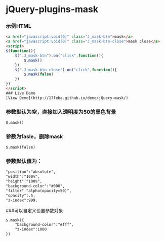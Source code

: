 jQuery-plugins-mask
==============
### 示例HTML
```html
<a href="javascript:void(0)" class="J_mask-btn">mask</a>
<a href="javascript:void(0)" class="J_mask-btn-close">mask close</a>
<script>
$(function(){
	$(".J_mask-btn").on("click",function(){
		$.mask()
	})
	$(".J_mask-btn-close").on("click",function(){
		$.mask(false)
	})
})
</script>
### Live Demo
[View Demo](http://17leba.github.io/demo/jQuery-mask/)
```
### 参数默认为空，直接加入透明度为50的黑色背景
```html
$.mask()
```
### 参数为fasle，删除mask
```html
$.mask(false)
```
### 参数默认值为：
```html
"position":"absolute",
"width":"100%",
"height":"100%",
"background-color":"#000",
"filter":"alpha(opacity=50)",
"opacity":.5,
"z-index":999,
```
###可以自定义设置参数对象
```html
$.mask({
	"background-color":"#fff",
	"z-index":1000
})
